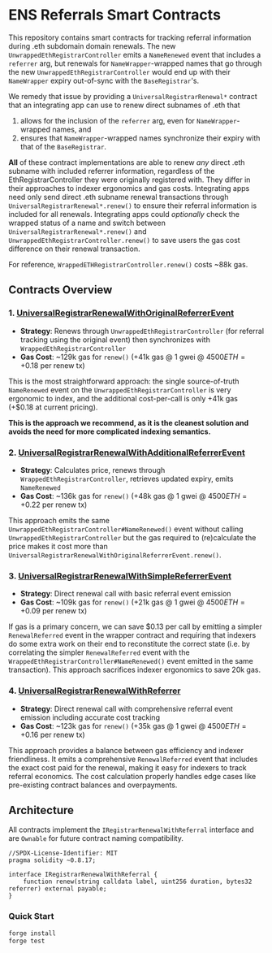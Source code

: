 # ENS Referrals Smart Contracts

This repository contains smart contracts for tracking referral information during .eth subdomain domain renewals. The new `UnwrappedEthRegistrarController` emits a `NameRenewed` event that includes a `referrer` arg, but renewals for `NameWrapper`-wrapped names that go through the new `UnwrappedEthRegistrarController` would end up with their `NameWrapper` expiry out-of-sync with the `BaseRegistrar`'s.

We remedy that issue by providing a `UniversalRegistrarRenewal*` contract that an integrating app can use to renew direct subnames of .eth that
1. allows for the inclusion of the `referrer` arg, even for `NameWrapper`-wrapped names, and
2. ensures that `NameWrapper`-wrapped names synchronize their expiry with that of the `BaseRegistrar`.

**All** of these contract implementations are able to renew _any_ direct .eth subname with included referrer information, regardless of the EthRegistrarController they were originally registered with. They differ in their approaches to indexer ergonomics and gas costs. Integrating apps need only send direct .eth subname renewal transactions through `UniversalRegistrarRenewal*.renew()` to ensure their referral information is included for all renewals. Integrating apps could _optionally_ check the wrapped status of a name and switch between `UniversalRegistrarRenewal*.renew()` and `UnwrappedEthRegistrarController.renew()` to save users the gas cost difference on their renewal transaction.

For reference, `WrappedETHRegistrarController.renew()` costs ~88k gas.

## Contracts Overview

### 1. [UniversalRegistrarRenewalWithOriginalReferrerEvent](src/UniversalRegistrarRenewalWithOriginalReferrerEvent.sol)

- **Strategy**: Renews through `UnwrappedEthRegistrarController` (for referral tracking using the original event) then synchronizes with `WrappedEthRegistrarController`
- **Gas Cost**: ~129k gas for `renew()` (+41k gas @ 1 gwei @ $4500 ETH = +$0.18 per renew tx)

This is the most straightforward approach: the single source-of-truth `NameRenewed` event on the `UnwrappedEthRegistrarController` is very ergonomic to index, and the additional cost-per-call is only +41k gas (+$0.18 at current pricing).

**This is the approach we recommend, as it is the cleanest solution and avoids the need for more complicated indexing semantics.**

### 2. [UniversalRegistrarRenewalWithAdditionalReferrerEvent](src/UniversalRegistrarRenewalWithAdditionalReferrerEvent.sol)

- **Strategy**: Calculates price, renews through `WrappedEthRegistrarController`, retrieves updated expiry, emits `NameRenewed`
- **Gas Cost**: ~136k gas for `renew()` (+48k gas @ 1 gwei @ $4500 ETH = +$0.22 per renew tx)

This approach emits the same `UnwrappedEthRegistrarController#NameRenewed()` event without calling `UnwrappedEthRegistrarController` but the gas required to (re)calculate the price makes it cost more than `UniversalRegistrarRenewalWithOriginalReferrerEvent.renew()`.

### 3. [UniversalRegistrarRenewalWithSimpleReferrerEvent](src/UniversalRegistrarRenewalWithSimpleReferrerEvent.sol)

- **Strategy**: Direct renewal call with basic referral event emission
- **Gas Cost**: ~109k gas for `renew()` (+21k gas @ 1 gwei @ $4500 ETH = +$0.09 per renew tx)

If gas is a primary concern, we can save $0.13 per call by emitting a simpler `RenewalReferred` event in the wrapper contract and requiring that indexers do some extra work on their end to reconstitute the correct state (i.e. by correlating the simpler `RenewalReferred` event with the `WrappedEthRegistrarController#NameRenewed()` event emitted in the same transaction). This approach sacrifices indexer ergonomics to save 20k gas.

### 4. [UniversalRegistrarRenewalWithReferrer](src/UniversalRegistrarRenewalWithReferrer.sol)

- **Strategy**: Direct renewal call with comprehensive referral event emission including accurate cost tracking
- **Gas Cost**: ~123k gas for `renew()` (+35k gas @ 1 gwei @ $4500 ETH = +$0.16 per renew tx)

This approach provides a balance between gas efficiency and indexer friendliness. It emits a comprehensive `RenewalReferred` event that includes the exact cost paid for the renewal, making it easy for indexers to track referral economics. The cost calculation properly handles edge cases like pre-existing contract balances and overpayments.

## Architecture

All contracts implement the `IRegistrarRenewalWithReferral` interface and are `Ownable` for future contract naming compatibility.

```solidity
//SPDX-License-Identifier: MIT
pragma solidity ~0.8.17;

interface IRegistrarRenewalWithReferral {
    function renew(string calldata label, uint256 duration, bytes32 referrer) external payable;
}
```

### Quick Start

```bash
forge install
forge test
```
